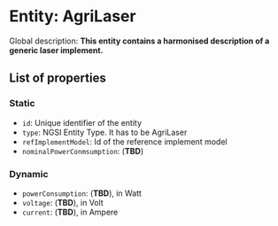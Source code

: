 Entity: AgriLaser 
================
 
Global description: **This entity contains a harmonised description of a generic laser implement.** 

## List of properties 

### Static 

- `id`: Unique identifier of the entity
- `type`: NGSI Entity Type. It has to be AgriLaser
- `refImplementModel`: Id of the reference implement model
- `nominalPowerConmsumption`: (**TBD**)

### Dynamic

- `powerConsumption`: (**TBD**), in Watt
- `voltage`: (**TBD**), in Volt
- `current`: (**TBD**), in Ampere